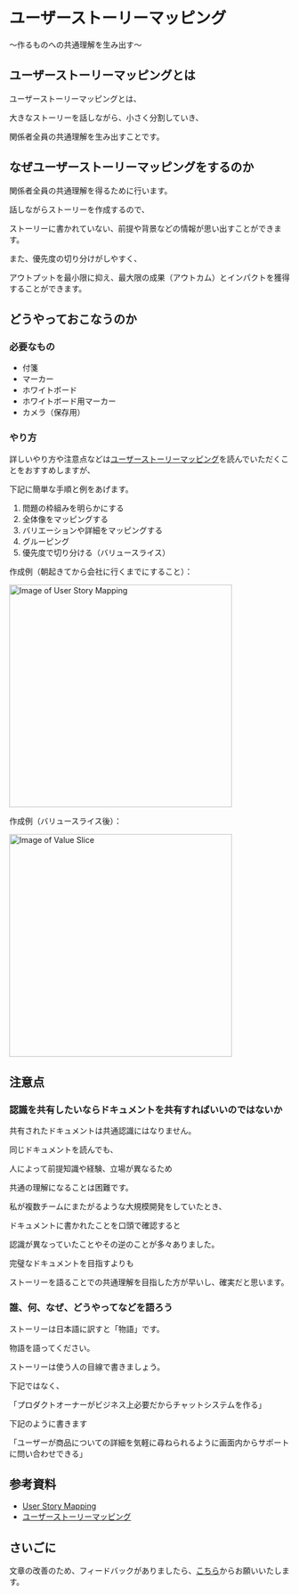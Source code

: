 # ユーザーストーリーマッピング

〜作るものへの共通理解を生み出す〜

## ユーザーストーリーマッピングとは

ユーザーストーリーマッピングとは、

大きなストーリーを話しながら、小さく分割していき、

関係者全員の共通理解を生み出すことです。

## なぜユーザーストーリーマッピングをするのか

関係者全員の共通理解を得るために行います。

話しながらストーリーを作成するので、

ストーリーに書かれていない、前提や背景などの情報が思い出すことができます。

また、優先度の切り分けがしやすく、

アウトプットを最小限に抑え、最大限の成果（アウトカム）とインパクトを獲得することができます。

## どうやっておこなうのか

### 必要なもの

* 付箋
* マーカー
* ホワイトボード
* ホワイトボード用マーカー
* カメラ（保存用）

### やり方

詳しいやり方や注意点などは[ユーザーストーリーマッピング](https://www.amazon.co.jp/%E3%83%A6%E3%83%BC%E3%82%B6%E3%83%BC%E3%82%B9%E3%83%88%E3%83%BC%E3%83%AA%E3%83%BC%E3%83%9E%E3%83%83%E3%83%94%E3%83%B3%E3%82%B0-Jeff-Patton/dp/4873117321)を読んでいただくことをおすすめしますが、

下記に簡単な手順と例をあげます。

1. 問題の枠組みを明らかにする
1. 全体像をマッピングする
1. バリエーションや詳細をマッピングする
1. グルーピング
1. 優先度で切り分ける（バリュースライス）

作成例（朝起きてから会社に行くまでにすること）：

<img src="/user-story-mapping.jpg" alt="Image of User Story Mapping" width="400"/>

作成例（バリュースライス後）：

<img src="/user-story-mapping-value-slice.jpg" alt="Image of Value Slice" width="400"/>

## 注意点

### 認識を共有したいならドキュメントを共有すればいいのではないか

共有されたドキュメントは共通認識にはなりません。

同じドキュメントを読んでも、

人によって前提知識や経験、立場が異なるため

共通の理解になることは困難です。

私が複数チームにまたがるような大規模開発をしていたとき、

ドキュメントに書かれたことを口頭で確認すると

認識が異なっていたことやその逆のことが多々ありました。

完璧なドキュメントを目指すよりも

ストーリーを語ることでの共通理解を目指した方が早いし、確実だと思います。

### 誰、何、なぜ、どうやってなどを語ろう

ストーリーは日本語に訳すと「物語」です。

物語を語ってください。

ストーリーは使う人の目線で書きましょう。

下記ではなく、

「プロダクトオーナーがビジネス上必要だからチャットシステムを作る」

下記のように書きます

「ユーザーが商品についての詳細を気軽に尋ねられるように画面内からサポートに問い合わせできる」

## 参考資料
* [User Story Mapping](https://openpracticelibrary.com/practice/user-story-mapping/)
* [ユーザーストーリーマッピング](https://www.amazon.co.jp/%E3%83%A6%E3%83%BC%E3%82%B6%E3%83%BC%E3%82%B9%E3%83%88%E3%83%BC%E3%83%AA%E3%83%BC%E3%83%9E%E3%83%83%E3%83%94%E3%83%B3%E3%82%B0-Jeff-Patton/dp/4873117321)

## さいごに

文章の改善のため、フィードバックがありましたら、[こちら](https://forms.gle/TKUJ2Gs9EoH2jQvp7)からお願いいたします。

